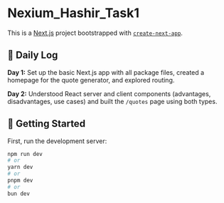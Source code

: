 # Nexium_Hashir_Task1

This is a [Next.js](https://nextjs.org) project bootstrapped with [`create-next-app`](https://nextjs.org/docs/app/api-reference/cli/create-next-app).

## 📅 Daily Log

**Day 1:** Set up the basic Next.js app with all package files, created a homepage for the quote generator, and explored routing.

**Day 2:** Understood React server and client components (advantages, disadvantages, use cases) and built the `/quotes` page using both types.

## 🚀 Getting Started

First, run the development server:

```bash
npm run dev
# or
yarn dev
# or
pnpm dev
# or
bun dev
